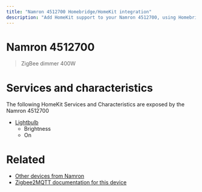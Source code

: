 ```yaml
---
title: "Namron 4512700 Homebridge/HomeKit integration"
description: "Add HomeKit support to your Namron 4512700, using Homebridge, Zigbee2MQTT and homebridge-z2m."
---
```

<!---
This file has been GENERATED using src/docgen/docgen.ts
DO NOT EDIT THIS FILE MANUALLY!
-->
# Namron 4512700
> ZigBee dimmer 400W


# Services and characteristics
The following HomeKit Services and Characteristics are exposed by
the Namron 4512700

* [Lightbulb](../../light.md)
  * Brightness
  * On


# Related
* [Other devices from Namron](../index.md#namron)
* [Zigbee2MQTT documentation for this device](https://www.zigbee2mqtt.io/devices/4512700.html)